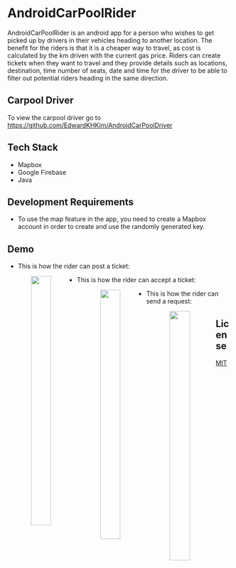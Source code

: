 # AndroidCarPoolRider

AndroidCarPoolRider is an android app for a person who wishes to get picked up by drivers in their vehicles heading to another location. The benefit for the riders is that it is a cheaper way to travel, as cost is calculated by the km driven with the current gas price. Riders can create tickets when they want to travel and they provide details such as locations, destination, time number of seats, date and time for the driver to be able to filter out potential riders heading in the same direction.

## Carpool Driver
To view the carpool driver go to https://github.com/EdwardKHKim/AndroidCarPoolDriver

## Tech Stack 
* Mapbox 
* Google Firebase
* Java

## Development Requirements
* To use the map feature in the app, you need to create a Mapbox account in order to create and use the randomly generated key. 

## Demo
* This is how the rider can post a ticket:


<p align="center">
<img src="./ridergifs/riderposting.gif" width="327" height="561" style="float: left; width: 30%; margin-right: 1%; margin-bottom: 0.5em;">
</p>

* This is how the rider can accept a ticket:

<p align="center">
<img src="./ridergifs/gifaccepting.gif" width="327" height="561" style="float: left; width: 30%; margin-right: 1%; margin-bottom: 0.5em;">
</p>

* This is how the rider can send a request:

<p align="center">
<img src="./ridergifs/gifsendingrequest.gif" width="327" height="561" style="float: left; width: 30%; margin-right: 1%; margin-bottom: 0.5em;">
</p>

## License
[MIT](https://choosealicense.com/licenses/mit/)
